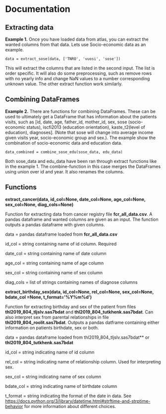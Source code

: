# Documentation

## Extracting data
**Example 1.** Once you have loaded data from atlas, you can extract the wanted columns from that data. Lets use Socio-economic data as an example.
```
data = extract_sose(data, ['TNRO', 'vuosi', 'sose'])
```
This will extract the columns that are listed in the second input. The list is order specific. It will also do some preprocessing, such as remove rows with no yearly info and change NaN values to a number corresponding unknown value. The other extract function work similarly. 

## Combining DataFrames
**Example 2.** There are functions for combining DataFrames. These can be used to ultimately get a DataFrame that has information about the patients visits, such as [id, date, age, father_id, mother_id, sex, sose (socio-economic status), iscfi2013 (education orientation), kaste_t2(level of education), diagnoses]. (Note that sose will change into average income given visits year, socio-economic group and sex.). The example show the combination of socio-economic data and education data. 
```
data_combined = combine_sose_edu(sose_data, edu_data)
```
Both sose_data and edu_data have been ran through extract functions like in the example 1. The combine-function in this case merges the DataFrames using union over id and year. It also renames the columns.


## Functions
**extract_cancer(data, id_col=None, date_col=None, age_col=None, sex_col=None, diag_cols=None)**

Function for extracting data from cancer registry file **fcr_all_data.csv**. A pandas dataframe and wanted columns are given as an input. The function outputs a pandas dataframe with given columns. 

data = pandas dataframe loaded from **fcr_all_data.csv**

id_col = string containing name of id column. Required

date_col = string containing name of date column

age_col = string containing name of age column

sex_col = string containing name of sex column

diag_cols = list of strings containing names of diagnose columns 

**extract_birthday_sex(data, id_col=None, rel_col=None, sex_col=None, bdate_col =None, t_format='%Y%m%d')**

Function for extracting birthday and sex of the patient from files **thl2019_804_tljslv.sas7bdat** and **thl2019_804_tutkhenk.sas7bdat**. Can also interpret sex from parental relationships in file **thl2019_804_roolit.sas7bdat**. Outputs a pandas datframe containing either information on patients birthdate, sex or both.

data = pandas dataframe loaded from thl2019_804_tljslv.sas7bdat** or **thl2019_804_tutkhenk.sas7bdat**

id_col = string indicating name of id column

rel_col = string indicating name of relationship column. Used for interpreting sex.

sex_col = string indicating name of sex column

bdate_col = string indicating name of birthdate column

t_format = string indicating the format of the date in data. See https://docs.python.org/3/library/datetime.html#strftime-and-strptime-behavior for more information about different choices. 
